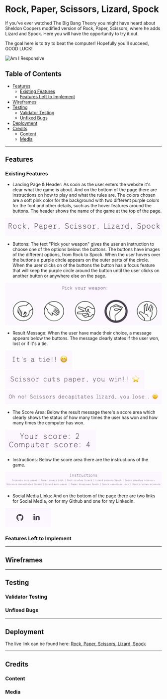 # Rock, Paper, Scissors, Lizard, Spock

If you've ever watched The Big Bang Theory you might have heard about Sheldon Coopers modified version of Rock, Paper, Scissors, where he adds Lizard and Spock. Here you will have the opportunity to try it out.

The goal here is to try to beat the computer! Hopefully you'll succeed, GOOD LUCK! 

![Am I Responsive]()

## Table of Contents
- [Features](#features)
  - [Existing Features](#existing-features)
  - [Features Left to Implement](#features-left-to-implement)
- [Wireframes](#wireframes)
- [Testing](#testing)
  - [Validator Testing](#validator-testing)
  - [Unfixed Bugs](#unfixed-bugs)
- [Deployment](#deployment)
- [Credits](#credits)
  - [Content](#content)
  - [Media](#media)

---

<a name="features"></a>
## Features

### Existing Features

- Landing Page & Header:
As soon as the user enters the website it's clear what the game is about. And on the bottom of the page there are instructions on how to play and what the rules are.
The colors chosen are a soft pink color for the background with two different purple colors for the font and other details, such as the hover features around the buttons. 
The header shows the name of the game at the top of the page.


![Header](readme-assets/Header.png)

- Buttons:
The text "Pick your weapon" gives the user an instruction to choose one of the options below: the buttons. 
The buttons have images of the different options, from Rock to Spock.
When the user hovers over the buttons a purple circle appears on the outer parts of the circle. When the user clicks on of the buttons the button has a focus feature that will keep the purple circle around the button until the user clicks on another button or anywhere else on the page.  


![Buttons](readme-assets/Buttons.png)


- Result Message:
When the user have made their choice, a message appears below the buttons. The message clearly states if the user won, lost or if it's a tie. 


![Tie](readme-assets/Tie.png)
![User-win](readme-assets/User%20wins.png)
![Computer-win](readme-assets/Computer%20wins.png)


- The Score Area:
Below the result message there's a score area which clearly shows the status of how many times the user has won and how many times the computer has won.


![Score-area](readme-assets/Score%20area.png)


- Instructions: 
Below the score area there are the instructions of the game.


![Instructions](readme-assets/Instructions.png)

- Social Media Links:
And on the bottom of the page there are two links for Social Media, on for my Github and one for my LinkedIn.

![Social-media](readme-assets/Social%20media.png)


### Features Left to Implement

---

<a name="wireframes"></a>
## Wireframes

---

<a name="testing"></a>
## Testing
### Validator Testing
### Unfixed Bugs

---

<a name="deployment"></a>
## Deployment
The live link can be found here: [Rock, Paper, Scissors, Lizard, Spock](https://emeliehansson.github.io/milestone-pp2-rock-paper-scissor/)

---

<a name="credits"></a>
## Credits
### Content
### Media